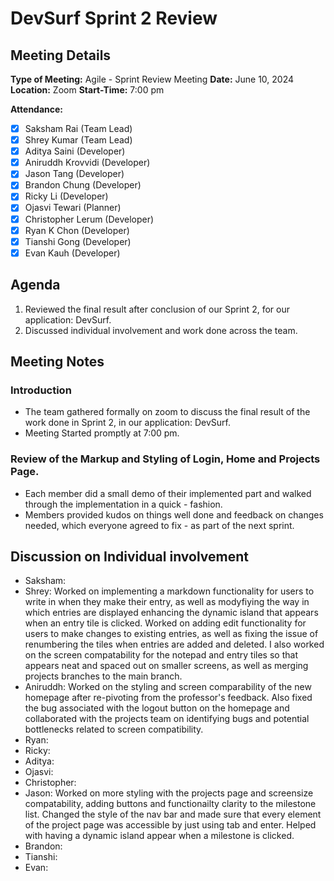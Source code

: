 # DevSurf Sprint 2 Review

## Meeting Details
**Type of Meeting:** Agile - Sprint Review Meeting
**Date:** June 10, 2024  
**Location:** Zoom
**Start-Time:** 7:00 pm

**Attendance:**    
- [x] Saksham Rai (Team Lead)
- [x] Shrey Kumar (Team Lead)
- [x] Aditya Saini (Developer)
- [x] Aniruddh Krovvidi (Developer)
- [x] Jason Tang (Developer)
- [x] Brandon Chung (Developer)
- [x] Ricky Li (Developer)
- [x] Ojasvi Tewari (Planner)
- [x] Christopher Lerum (Developer)
- [x] Ryan K Chon (Developer)
- [x] Tianshi Gong (Developer)
- [x] Evan Kauh (Developer) 

## Agenda
1. Reviewed the final result after conclusion of our Sprint 2, for our application: DevSurf.
2. Discussed individual involvement and work done across the team. 

## Meeting Notes

### Introduction
- The team gathered formally on zoom to discuss the final result of the work done in Sprint 2, in our application: DevSurf.
- Meeting Started promptly at 7:00 pm.


### Review of the Markup and Styling of Login, Home and Projects Page. 
- Each member did a small demo of their implemented part and walked through the implementation in a quick - fashion. 
- Members provided kudos on things well done and feedback on changes needed, which everyone agreed to fix - as part of the next sprint.


## Discussion on Individual involvement
- Saksham:
- Shrey: Worked on implementing a markdown functionality for users to write in when they make their entry, as well as modyfiying the way in which entries are displayed enhancing the dynamic island that appears when an entry tile is clicked. Worked on adding edit functionality for users to make changes to existing entries, as well as fixing the issue of renumbering the tiles when entries are added and deleted. I also worked on the screen compatability for the notepad and entry tiles so that appears neat and spaced out on smaller screens, as well as merging projects branches to the main branch.  
- Aniruddh: Worked on the styling and screen comparability of the new homepage after re-pivoting from the professor's feedback. Also fixed the bug associated with the logout button on the homepage and collaborated with the projects team on identifying bugs and potential bottlenecks related to screen compatibility. 
- Ryan:
- Ricky:
- Aditya:
- Ojasvi:
- Christopher:
- Jason: Worked on more styling with the projects page and screensize compatability, adding buttons and functionailty clarity to the milestone list. Changed the style of the nav bar and made sure that every element of the project page was accessible by just using tab and enter. Helped with having a dynamic island appear when a milestone is clicked.
- Brandon:
- Tianshi:
- Evan: 

